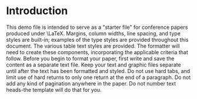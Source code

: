 # Introduction

This demo file is intended to serve as a "starter file" for conference papers produced under \LaTeX. Margins, column widths, line spacing, and type styles are built-in; examples of the type styles are provided throughout this document. The various table text styles are provided. The formatter will need to create these components, incorporating the applicable criteria that follow. Before you begin to format your paper, first write and save the content as a separate text file. Keep your text and graphic files separate until after the text has been formatted and styled. Do not use hard tabs, and limit use of hard returns to only one return at the end of a paragraph. Do not add any kind of pagination anywhere in the paper. Do not number text heads-the template will do that for you.